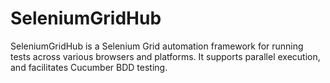 # SeleniumGridHub
SeleniumGridHub is a Selenium Grid automation framework for running tests across various browsers and platforms. It supports parallel execution, and facilitates Cucumber BDD testing.
